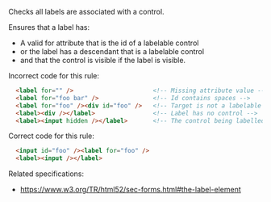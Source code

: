 Checks all labels are associated with a control.

Ensures that a label has:

* A valid for attribute that is the id of a labelable control
* or the label has a descendant that is a labelable control
* and that the control is visible if the label is visible.

Incorrect code for this rule:
```html
  <label for="" />                      <!-- Missing attribute value -->
  <label for="foo bar" />               <!-- Id contains spaces -->
  <label for="foo" /><div id="foo" />   <!-- Target is not a labelable element -->
  <label><div /></label>                <!-- Label has no control -->
  <label><input hidden /></label>       <!-- The control being labelled is hidden -->
```

Correct code for this rule:
```html
  <input id="foo" /><label for="foo" />
  <label><input /></label>
```

Related specifications:

* https://www.w3.org/TR/html52/sec-forms.html#the-label-element
